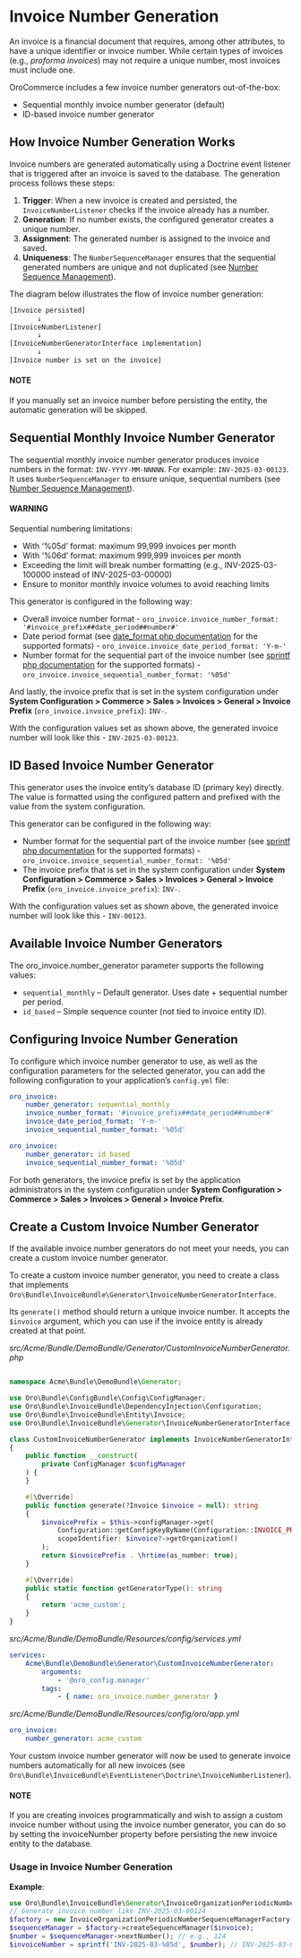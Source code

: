 <a id="bundle-docs-platform-invoice-number-generation"></a>

# Invoice Number Generation

An invoice is a financial document that requires, among other attributes, to have a unique identifier or invoice number. While certain types of invoices (e.g., *proforma invoices*) may not require a unique number, most invoices must include one.

OroCommerce includes a few invoice number generators out-of-the-box:

* Sequential monthly invoice number generator (default)
* ID-based invoice number generator

## How Invoice Number Generation Works

Invoice numbers are generated automatically using a Doctrine event listener that is triggered after an invoice is saved to the database. The generation process follows these steps:

1. **Trigger**: When a new invoice is created and persisted, the `InvoiceNumberListener` checks if the invoice already has a number.
2. **Generation**: If no number exists, the configured generator creates a unique number.
3. **Assignment**: The generated number is assigned to the invoice and saved.
4. **Uniqueness**: The `NumberSequenceManager` ensures that the sequential generated numbers are unique and not duplicated (see [Number Sequence Management](../PlatformBundle/number-sequence-management.md#bundle-docs-platform-platform-bundle-number-sequence-management)).

The diagram below illustrates the flow of invoice number generation:

```php
[Invoice persisted]
       ↓
[InvoiceNumberListener]
       ↓
[InvoiceNumberGeneratorInterface implementation]
       ↓
[Invoice number is set on the invoice]
```

#### NOTE
If you manually set an invoice number before persisting the entity, the automatic generation will be skipped.

## Sequential Monthly Invoice Number Generator

The sequential monthly invoice number generator produces invoice numbers in the format: `INV-YYYY-MM-NNNNN`. For example: `INV-2025-03-00123`. It uses `NumberSequenceManager` to ensure unique, sequential numbers (see [Number Sequence Management](../PlatformBundle/number-sequence-management.md#bundle-docs-platform-platform-bundle-number-sequence-management)).

#### WARNING
Sequential numbering limitations:

* With ‘%05d’ format: maximum 99,999 invoices per month
* With ‘%06d’ format: maximum 999,999 invoices per month
* Exceeding the limit will break number formatting (e.g., INV-2025-03-100000 instead of INV-2025-03-00000)
* Ensure to monitor monthly invoice volumes to avoid reaching limits

This generator is configured in the following way:

* Overall invoice number format - `oro_invoice.invoice_number_format: '#invoice_prefix##date_period##number#'`
* Date period format (see <a href="https://www.php.net/manual/en/datetime.format.php" target="_blank">date_format php documentation</a> for the supported formats) - `oro_invoice.invoice_date_period_format: 'Y-m-'`
* Number format for the sequential part of the invoice number (see <a href="https://www.php.net/manual/en/function.sprintf.php" target="_blank">sprintf php documentation</a> for the supported formats) - `oro_invoice.invoice_sequential_number_format: '%05d'`

And lastly, the invoice prefix that is set in the system configuration under **System Configuration > Commerce > Sales > Invoices > General > Invoice Prefix** (`oro_invoice.invoice_prefix`): `INV-`.

With the configuration values set as shown above, the generated invoice number will look like this - `INV-2025-03-00123`.

## ID Based Invoice Number Generator

This generator uses the invoice entity’s database ID (primary key) directly. The value is formatted using the configured pattern and prefixed with the value from the system configuration.

This generator can be configured in the following way:

* Number format for the sequential part of the invoice number (see <a href="https://www.php.net/manual/en/function.sprintf.php" target="_blank">sprintf php documentation</a> for the supported formats) - `oro_invoice.invoice_sequential_number_format: '%05d'`
* The  invoice prefix that is set in the system configuration under **System Configuration > Commerce > Sales > Invoices > General > Invoice Prefix** (`oro_invoice.invoice_prefix`): `INV-`.

With the configuration values set as shown above, the generated invoice number will look like this - `INV-00123`.

## Available Invoice Number Generators

The oro_invoice.number_generator parameter supports the following values:

* `sequential_monthly` – Default generator. Uses date + sequential number per period.
* `id_based` – Simple sequence counter (not tied to invoice entity ID).

## Configuring Invoice Number Generation

To configure which invoice number generator to use, as well as the configuration parameters for the selected generator, you can add the following configuration to your application’s `config.yml` file:

```yaml
oro_invoice:
    number_generator: sequential_monthly
    invoice_number_format: '#invoice_prefix##date_period##number#'
    invoice_date_period_format: 'Y-m-'
    invoice_sequential_number_format: '%05d'
```

```yaml
oro_invoice:
    number_generator: id_based
    invoice_sequential_number_format: '%05d'
```

For both generators, the invoice prefix is set by the application administrators in the system configuration under **System Configuration > Commerce > Sales > Invoices > General > Invoice Prefix**.

## Create a Custom Invoice Number Generator

If the available invoice number generators do not meet your needs, you can create a custom invoice number generator.

To create a custom invoice number generator, you need to create a class that implements `Oro\Bundle\InvoiceBundle\Generator\InvoiceNumberGeneratorInterface`.

Its `generate()` method should return a unique invoice number. It accepts the `$invoice` argument, which you can use if the invoice entity is already created at that point.

*src/Acme/Bundle/DemoBundle/Generator/CustomInvoiceNumberGenerator.php*
```php

namespace Acme\Bundle\DemoBundle\Generator;

use Oro\Bundle\ConfigBundle\Config\ConfigManager;
use Oro\Bundle\InvoiceBundle\DependencyInjection\Configuration;
use Oro\Bundle\InvoiceBundle\Entity\Invoice;
use Oro\Bundle\InvoiceBundle\Generator\InvoiceNumberGeneratorInterface;

class CustomInvoiceNumberGenerator implements InvoiceNumberGeneratorInterface
{
    public function __construct(
        private ConfigManager $configManager
    ) {
    }

    #[\Override]
    public function generate(?Invoice $invoice = null): string
    {
        $invoicePrefix = $this->configManager->get(
            Configuration::getConfigKeyByName(Configuration::INVOICE_PREFIX),
            scopeIdentifier: $invoice?->getOrganization()
        );
        return $invoicePrefix . \hrtime(as_number: true);
    }

    #[\Override]
    public static function getGeneratorType(): string
    {
        return 'acme_custom';
    }
}
```

*src/Acme/Bundle/DemoBundle/Resources/config/services.yml*
```yaml
services:
    Acme\Bundle\DemoBundle\Generator\CustomInvoiceNumberGenerator:
        arguments:
            - '@oro_config.manager'
        tags:
            - { name: oro_invoice.number_generator }
```

*src/Acme/Bundle/DemoBundle/Resources/config/oro/app.yml*
```yaml
oro_invoice:
    number_generator: acme_custom
```

Your custom invoice number generator will now be used to generate invoice numbers automatically for all new invoices (see `Oro\Bundle\InvoiceBundle\EventListener\Doctrine\InvoiceNumberListener`).

#### NOTE
If you are creating invoices programmatically and wish to assign a custom invoice number without using the invoice number generator, you can do so by setting the invoiceNumber property before persisting the new invoice entity to the database.

### Usage in Invoice Number Generation

**Example**:

```php
use Oro\Bundle\InvoiceBundle\Generator\InvoiceOrganizationPeriodicNumberSequenceManagerFactory;
// Generate invoice number like INV-2025-03-00124
$factory = new InvoiceOrganizationPeriodicNumberSequenceManagerFactory($doctrine);
$sequenceManager = $factory->createSequenceManager($invoice);
$number = $sequenceManager->nextNumber(); // e.g., 124
$invoiceNumber = sprintf('INV-2025-03-%05d', $number); // INV-2025-03-00124
```

<!-- Frontend -->
